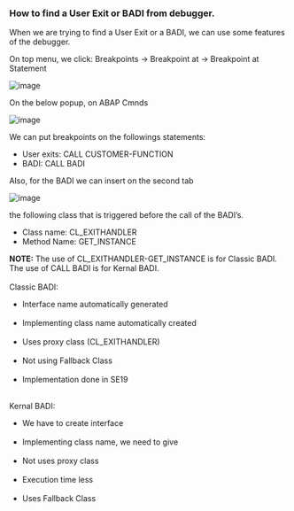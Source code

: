 ### How to find a User Exit or BADI from debugger.

When we are trying to find a User Exit or a BADI, we can use some features of the debugger.

On top menu, we click:
Breakpoints -> Breakpoint at -> Breakpoint at Statement

![image](https://github.com/user-attachments/assets/1e3f41ff-c4c3-44cd-86e1-5b25401b576c)

On the below popup, on ABAP Cmnds 

![image](https://github.com/user-attachments/assets/e9767ae2-74a7-41a7-8fe8-8c97cb3e9e33)

We can put breakpoints on the followings statements:
- User exits: CALL CUSTOMER-FUNCTION
- BADI: CALL BADI

Also, for the BADI we can insert on the second tab 

![image](https://github.com/user-attachments/assets/c2863f2c-3f41-4aa8-a320-b81ff5acbee8)

the following class that is triggered before the call of the BADI’s.

- Class name: CL_EXITHANDLER
- Method Name: GET_INSTANCE

<div class="note">
   <strong>NOTE:</strong> The use of CL_EXITHANDLER-GET_INSTANCE is for Classic BADI.
  <br>The use of CALL BADI is for Kernal BADI.
    <br><br> Classic BADI:
  <br><ul><li>Interface name automatically generated</li>
  <br><li>Implementing class name automatically created</li>
  <br><li>Uses proxy class (CL_EXITHANDLER)</li>
  <br><li>Not using Fallback Class</li>
  <br><li>Implementation done in SE19</li></ul>
  <br> Kernal BADI:
  <br><ul><li>We have to create interface</li>
  <br><li>Implementing class name, we need to give</li>
  <br><li>Not uses proxy class</li>
  <br><li>Execution time less</li>
  <br><li>Uses Fallback Class</li></ul>
  </div>

